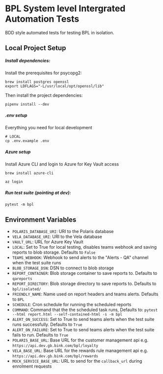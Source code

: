 #  BPL System level Intergrated Automation Tests

BDD style automated tests for testing BPL in isolation.

## Local Project Setup

##### Install dependencies:
Install the prerequisites for psycopg2:
```
brew install postgres openssl
export LDFLAGS="-L/usr/local/opt/openssl/lib"
```
Then install the project dependencies: 
```
pipenv install --dev
```

##### .env setup
Everything you need for local development
```
# LOCAL
cp .env.example .env
```

##### Azure setup
Install Azure CLI and login to Azure for Key Vault access
```
brew install azure-cli

az login
```

##### Run test suite (pointing at dev):
```
pytest -m bpl
```

## Environment Variables
* `POLARIS_DATABASE_URI`: URI to the Polaris database  
* `VELA_DATABASE_URI`: URI to the Vela database  
* `VAULT_URL`: URL for Azure Key Vault  
* `LOCAL`: Set to True for local testing, disables teams webhook and saving reports to blob storage. 
Defaults to `False`  
* `TEAMS_WEBHOOK`: Webhook to send alerts to the "Alerts - QA" channel when the test suite runs  
* `BLOB_STORAGE_DSN`: DSN to connect to blob storage  
* `REPORT_CONTAINER`: Blob storage container to save reports to. Defaults to `qareports`  
* `REPORT_DIRECTORY`: Blob storage directory to save reports to. Defaults to `bpl/isolated/`  
* `FRIENDLY_NAME`: Name used on report headers and teams alerts. Defaults to `BPL`  
* `SCHEDULE`: Cron schedule for running the scheduled reports  
* `COMMAND`: Command that the the scheduled task runs, Defaults to: 
`pytest --html report.html --self-contained-html -s -m bpl`  
* `ALERT_ON_SUCCESS`: Set to True to send teams alerts when the test suite runs successfully. 
Defaults to `True`  
* `ALERT_ON_FAILURE`: Set to True to send teams alerts when the test suite fails to run. 
Defaults to `True`  
* `POLARIS_BASE_URL`: Base URL for the customer management api 
  e.g. `https://api.dev.gb.bink.com/bpl/loyalty`  
* `VELA_BASE_URL`: Base URL for the rewards rule management api 
  e.g. `https://api.dev.gb.bink.com/bpl/rewards`  
* `MOCK_SERVICE_BASE_URL`: URL to send for the `callback_url` during enrolment requests  

